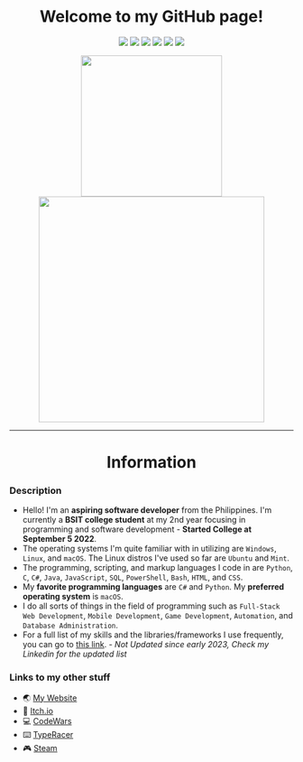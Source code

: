 <h1 align="center">Welcome to my GitHub page!</h1>

<p align="center">
  <img src="https://img.shields.io/badge/OS-Windows-informational?style=flat-square&logo=Windows&logoColor=white">
  <img src="https://img.shields.io/badge/OS-Linux-informational?style=flat-square&logo=linux&logoColor=white">
  <img src="https://img.shields.io/badge/OS-macOS-informational?style=flat-square&logo=apple&logoColor=white">
  <img src="https://komarev.com/ghpvc/?username=DragunWF&color=007ec6&style=flat-square">
  <img src="https://img.shields.io/badge/Editor-VSCode-informational?style=flat&logo=visual-studio-code&logoColor=white" />
  <img src="https://img.shields.io/badge/IDE-Visual_Studio-informational?style=flat&logo=visual-studio-code&logoColor=white" />
</p>

<div align="center">
  <a href="https://github.com/anuraghazra/github-readme-stats">
    <img width="250" src="https://github-readme-stats.vercel.app/api/top-langs/?username=DragunWF&layout=compact&theme=merko&langs_count=8" />
  </a>
  <a href="https://github.com/DenverCoder1/github-readme-streak-stats">
    <img width="400" src="https://github-readme-streak-stats.herokuapp.com/?user=DragunWF&theme=merko">
  </a>
</div>

---

<h1 align="center">Information</h1>

### Description

- Hello! I'm an **aspiring software developer** from the Philippines. I'm currently a **BSIT college student** at my 2nd year focusing in programming and software development - **Started College at September 5 2022**.
- The operating systems I'm quite familiar with in utilizing are `Windows`, `Linux`, and `macOS`. The Linux distros I've used so far are `Ubuntu` and `Mint`.
- The programming, scripting, and markup languages I code in are `Python`, `C`, `C#`, `Java`, `JavaScript`, `SQL`, `PowerShell`, `Bash`, `HTML`, and `CSS`.
- My **favorite programming languages** are `C#` and `Python`. My **preferred operating system** is `macOS`.
- I do all sorts of things in the field of programming such as `Full-Stack Web Development`, `Mobile Development`, `Game Development`, `Automation`, and `Database Administration`.
- For a full list of my skills and the libraries/frameworks I use frequently, you can go to [this link](https://dragunwf.onrender.com/skills/more). - _Not Updated since early 2023, Check my Linkedin for the updated list_

### Links to my other stuff

- :earth_asia: [My Website](https://dragunwf.onrender.com/)
- :space_invader: [Itch.io](https://dragonwf.itch.io/)
- :computer: [CodeWars](https://www.codewars.com/users/DragunWF)
- :keyboard: [TypeRacer](https://data.typeracer.com/pit/profile?user=dragonwf)
- :video_game: [Steam](https://steamcommunity.com/profiles/76561198201145658)
